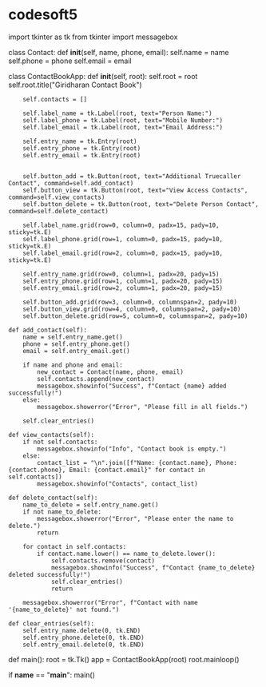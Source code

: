 # codesoft5

import tkinter as tk
from tkinter import messagebox

class Contact:
    def __init__(self, name, phone, email):
        self.name = name
        self.phone = phone
        self.email = email

class ContactBookApp:
    def __init__(self, root):
        self.root = root
        self.root.title("Giridharan Contact Book")

        self.contacts = []

        self.label_name = tk.Label(root, text="Person Name:")
        self.label_phone = tk.Label(root, text="Mobile Number:")
        self.label_email = tk.Label(root, text="Email Address:")

        self.entry_name = tk.Entry(root)
        self.entry_phone = tk.Entry(root)
        self.entry_email = tk.Entry(root)
        

        self.button_add = tk.Button(root, text="Additional Truecaller Contact", command=self.add_contact)
        self.button_view = tk.Button(root, text="View Access Contacts", command=self.view_contacts)
        self.button_delete = tk.Button(root, text="Delete Person Contact", command=self.delete_contact)

        self.label_name.grid(row=0, column=0, padx=15, pady=10, sticky=tk.E)
        self.label_phone.grid(row=1, column=0, padx=15, pady=10, sticky=tk.E)
        self.label_email.grid(row=2, column=0, padx=15, pady=10, sticky=tk.E)

        self.entry_name.grid(row=0, column=1, padx=20, pady=15)
        self.entry_phone.grid(row=1, column=1, padx=20, pady=15)
        self.entry_email.grid(row=2, column=1, padx=20, pady=15)

        self.button_add.grid(row=3, column=0, columnspan=2, pady=10)
        self.button_view.grid(row=4, column=0, columnspan=2, pady=10)
        self.button_delete.grid(row=5, column=0, columnspan=2, pady=10)

    def add_contact(self):
        name = self.entry_name.get()
        phone = self.entry_phone.get()
        email = self.entry_email.get()

        if name and phone and email:
            new_contact = Contact(name, phone, email)
            self.contacts.append(new_contact)
            messagebox.showinfo("Success", f"Contact {name} added successfully!")
        else:
            messagebox.showerror("Error", "Please fill in all fields.")

        self.clear_entries()

    def view_contacts(self):
        if not self.contacts:
            messagebox.showinfo("Info", "Contact book is empty.")
        else:
            contact_list = "\n".join([f"Name: {contact.name}, Phone: {contact.phone}, Email: {contact.email}" for contact in self.contacts])
            messagebox.showinfo("Contacts", contact_list)

    def delete_contact(self):
        name_to_delete = self.entry_name.get()
        if not name_to_delete:
            messagebox.showerror("Error", "Please enter the name to delete.")
            return

        for contact in self.contacts:
            if contact.name.lower() == name_to_delete.lower():
                self.contacts.remove(contact)
                messagebox.showinfo("Success", f"Contact {name_to_delete} deleted successfully!")
                self.clear_entries()
                return

        messagebox.showerror("Error", f"Contact with name '{name_to_delete}' not found.")

    def clear_entries(self):
        self.entry_name.delete(0, tk.END)
        self.entry_phone.delete(0, tk.END)
        self.entry_email.delete(0, tk.END)

def main():
    root = tk.Tk()
    app = ContactBookApp(root)
    root.mainloop()

if __name__ == "__main__":
    main()